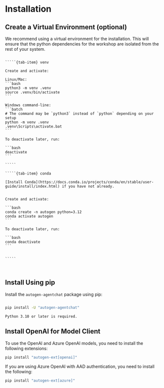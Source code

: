 

# Installation

## Create a Virtual Environment (optional)

We recommend using a virtual environment for the installation. This will ensure that the python dependencies for the workshop are isolated from the rest of your system.

``````{tab-set}

`````{tab-item} venv

Create and activate:

Linux/Mac:
```bash
python3 -m venv .venv
source .venv/bin/activate
```

Windows command-line:
```batch
# The command may be `python3` instead of `python` depending on your setup
python -m venv .venv
.venv\Scripts\activate.bat
```

To deactivate later, run:

```bash
deactivate
```

`````

`````{tab-item} conda

[Install Conda](https://docs.conda.io/projects/conda/en/stable/user-guide/install/index.html) if you have not already.


Create and activate:

```bash
conda create -n autogen python=3.12
conda activate autogen
```

To deactivate later, run:

```bash
conda deactivate
```


`````



``````

## Install Using pip

Install the `autogen-agentchat` package using pip:

```bash

pip install -U "autogen-agentchat"
```

```{note}
Python 3.10 or later is required.
```

## Install OpenAI for Model Client

To use the OpenAI and Azure OpenAI models, you need to install the following
extensions:

```bash
pip install "autogen-ext[openai]"
```

If you are using Azure OpenAI with AAD authentication, you need to install the following:

```bash
pip install "autogen-ext[azure]"

